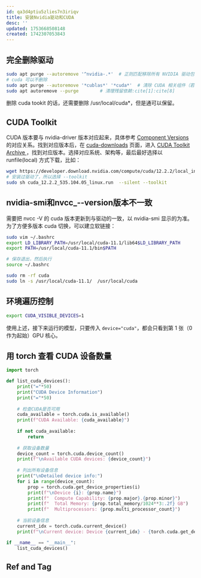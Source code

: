 ```yaml
---
id: qa3d4ptiu5zlies7n3iriqv
title: 安装Nvidia驱动和CUDA
desc: ''
updated: 1753668508148
created: 1742307053843
---
```


## 完全删除驱动

```bash
sudo apt purge --autoremove '^nvidia-.*'  # 正则匹配移除所有 NVIDIA 驱动包:cite[2]:cite[5]:cite[7]
# cuda 可以不删除
sudo apt purge --autoremove '*cublas*' '*cuda*'  # 清除 CUDA 相关组件（若安装过）:cite[3]:cite[5]
sudo apt autoremove --purge        # 清理残留依赖:cite[1]:cite[8]
```

删除 cuda tookit 的话，还需要删除 /usr/local/cuda*，但是通可以保留。

## CUDA Toolkit

CUDA 版本要与 nvidia-driver 版本对应起来，具体参考 [Component Versions](https://docs.nvidia.com/cuda/cuda-toolkit-release-notes/index.html#id5) 的对应关系。找到对应版本后，在 [cuda-downloads](https://developer.nvidia.com/cuda-downloads) 页面，进入 [CUDA Toolkit Archive
](https://developer.nvidia.com/cuda-toolkit-archive)，找到对应版本。选择对应系统、架构等，最后最好选择以 runfile(local) 方式下载，比如：

```bash
wget https://developer.download.nvidia.com/compute/cuda/12.2.2/local_installers/cuda_12.2.2_535.104.05_linux.run
# 安装过驱动了，所以选择 --toolkit
sudo sh cuda_12.2.2_535.104.05_linux.run  --silent --toolkit
```

## nvidia-smi和nvcc_--version版本不一致

需要把 nvcc -V 的 cuda 版本更新到与驱动的一致，以 nvidia-smi 显示的为准。为了方便多版本 cuda 切换，可以建立软链接：

```bash
sudo vim ~/.bashrc 
export LD_LIBRARY_PATH=/usr/local/cuda-11.1/lib64$LD_LIBRARY_PATH
export PATH=/usr/local/cuda-11.1/bin$PATH

# 保存退出，然后执行
source ~/.bashrc
```

```bash
sudo rm -rf cuda
sudo ln -s /usr/local/cuda-11.1/  /usr/local/cuda
```

## 环境遍历控制

```bash
export CUDA_VISIBLE_DEVICES=1
```

使用上述，接下来运行的模型，只要传入 `device="cuda"`，都会只看到第 1 张（0 作为起始）GPU 核心。

## 用 torch 查看 CUDA 设备数量

```py
import torch

def list_cuda_devices():
    print("="*50)
    print("CUDA Device Information")
    print("="*50)
    
    # 检查CUDA是否可用
    cuda_available = torch.cuda.is_available()
    print(f"CUDA Available: {cuda_available}")
    
    if not cuda_available:
        return
    
    # 获取设备数量
    device_count = torch.cuda.device_count()
    print(f"\nAvailable CUDA devices: {device_count}")
    
    # 列出所有设备信息
    print("\nDetailed device info:")
    for i in range(device_count):
        prop = torch.cuda.get_device_properties(i)
        print(f"\nDevice {i}: {prop.name}")
        print(f"  Compute Capability: {prop.major}.{prop.minor}")
        print(f"  Total Memory: {prop.total_memory/1024**3:.2f} GB")
        print(f"  Multiprocessors: {prop.multi_processor_count}")
    
    # 当前设备信息
    current_idx = torch.cuda.current_device()
    print(f"\nCurrent device: Device {current_idx} - {torch.cuda.get_device_name(current_idx)}")

if __name__ == "__main__":
    list_cuda_devices()
```

## Ref and Tag
